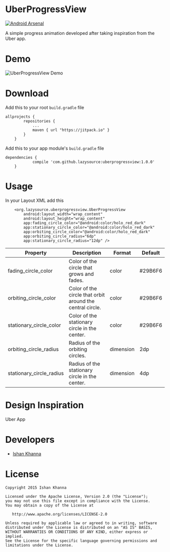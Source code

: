 # UberProgressView
[![Android Arsenal](https://img.shields.io/badge/Android%20Arsenal-UberProgressView-brightgreen.svg?style=flat)](http://android-arsenal.com/details/1/3567)

A simple progress animation developed after taking inspiration from the Uber app.

# Demo
![UberProgressView Demo](https://raw.githubusercontent.com/lazysource/uberprogressview/master/UberProgressViewDemo.gif)

# Download

Add this to your root `build.gradle` file
```
allprojects {
		repositories {
			...
			maven { url "https://jitpack.io" }
		}
	}
```
Add this to your app module's `build.gradle` file
```
dependencies {
	        compile 'com.github.lazysource:uberprogressview:1.0.0'
	}
```

# Usage

In your Layout XML add this

```
    <org.lazysource.uberprogressview.UberProgressView
        android:layout_width="wrap_content"
        android:layout_height="wrap_content"
        app:fading_circle_color="@android:color/holo_red_dark"
        app:stationary_circle_color="@android:color/holo_red_dark"
        app:orbiting_circle_color="@android:color/holo_red_dark"
        app:orbiting_circle_radius="6dp"
        app:stationary_circle_radius="12dp" />

```

| Property                | Description                                              | Format    | Default   |
|-------------------------|----------------------------------------------------------|-----------|-----------|
| fading_circle_color     | Color of the circle that grows and fades.                | color     | #29B6F6   |
| orbiting_circle_color   | Color of the circle that orbit around the central circle.| color     | #29B6F6   |
| stationary_circle_color | Color of the stationary circle in the center.            | color     | #29B6F6   |
| orbiting_circle_radius  | Radius of the orbiting circles.                          | dimension | 2dp       |
| stationary_circle_radius| Radius of the stationary circle in the center.           | dimension | 4dp       |


# Design Inspiration

Uber App

# Developers

* [Ishan Khanna](https://github.com/ishan1604)

# License

```
Copyright 2015 Ishan Khanna

Licensed under the Apache License, Version 2.0 (the "License");
you may not use this file except in compliance with the License.
You may obtain a copy of the License at

   http://www.apache.org/licenses/LICENSE-2.0

Unless required by applicable law or agreed to in writing, software
distributed under the License is distributed on an "AS IS" BASIS,
WITHOUT WARRANTIES OR CONDITIONS OF ANY KIND, either express or implied.
See the License for the specific language governing permissions and
limitations under the License.

```
